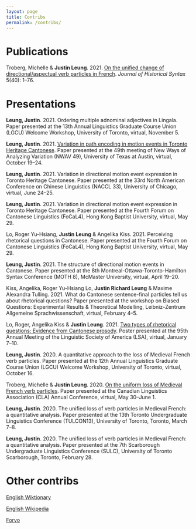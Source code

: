 ```yaml
---
layout: page
title: Contribs
permalink: /contribs/
---
```


# Publications

Troberg, Michelle & **Justin Leung**. 2021. [On the unified change of directional/aspectual verb particles in French](https://doi.org/10.18148/hs/2021.v5i40.104). *Journal of Historical Syntax* 5(40): 1–76.

# Presentations

**Leung, Justin**. 2021. Ordering multiple adnominal adjectives in Lingala. Paper presented at the 13th Annual Linguistics Graduate Course Union (LGCU) Welcome Workshop, University of Toronto, virtual, November 5.

**Leung, Justin**. 2021. [Variation in path encoding in motion events in Toronto Heritage Cantonese](https://youtu.be/3_PYsfuxTEM). Paper presented at the 49th meeting of New Ways of Analyzing Variation (NWAV 49), University of Texas at Austin, virtual, October 19–24.

**Leung, Justin**. 2021. Variation in directional motion event expression in Toronto Heritage Cantonese. Paper presented at the 33rd North American Conference on Chinese Linguistics (NACCL 33), University of Chicago, virtual, June 24–25.

**Leung, Justin**. 2021. Variation in directional motion event expression in Toronto Heritage Cantonese. Paper presented at the Fourth Forum on Cantonese Linguistics (FoCaL4), Hong Kong Baptist University, virtual, May 29.

Lo, Roger Yu-Hsiang, **Justin Leung** & Angelika Kiss. 2021. Perceiving rhetorical questions in Cantonese. Paper presented at the Fourth Forum on Cantonese Linguistics (FoCaL4), Hong Kong Baptist University, virtual, May 29.

**Leung, Justin**. 2021. The structure of directional motion events in Cantonese. Paper presented at the 8th Montreal-Ottawa-Toronto-Hamilton Syntax Conference (MOTH 8), McMaster University, virtual, April 19–20.

Kiss, Angelika, Roger Yu-Hsiang Lo, **Justin Richard Leung** & Maxime Alexandra Tulling. 2021. What do Cantonese sentence-final particles tell us about rhetorical questions? Paper presented at the workshop on Biased Questions: Experimental Results & Theoretical Modelling, Leibniz-Zentrum Allgemeine Sprachwissenschaft, virtual, February 4–5.

Lo, Roger, Angelika Kiss & **Justin Leung**. 2021. [Two types of rhetorical questions: Evidence from Cantonese prosody](https://www.linguisticsociety.org/abstract/two-types-rhetorical-questions-evidence-cantonese-prosody). Poster presented at the 95th Annual Meeting of the Linguistic Society of America (LSA), virtual, January 7–10.

**Leung, Justin**. 2020. A quantitative approach to the loss of Medieval French verb particles. Paper presented at the 12th Annual Linguistics Graduate Course Union (LGCU) Welcome Workshop, University of Toronto, virtual, October 16.

Troberg, Michelle & **Justin Leung**. 2020. [On the uniform loss of Medieval French verb particles](https://cla-acl.ca/pdfs/resumes-2020-abstracts/Troberg.pdf). Paper presented at the Canadian Linguistics Association (CLA) Annual Conference, virtual, May 30–June 1.

**Leung, Justin**. 2020. The unified loss of verb particles in Medieval French: a quantitative analysis. Paper presented at the 13th Toronto Undergraduate Linguistics Conference (TULCON13), University of Toronto, Toronto, March 7–8.

**Leung, Justin**. 2020. The unified loss of verb particles in Medieval French: a quantitative analysis. Paper presented at the 7th Scarborough Undergraduate Linguistics Conference (SULC), University of Toronto Scarborough, Toronto, February 28.

# Other contribs

[English Wiktionary](https://en.wiktionary.org/wiki/User_talk:Justinrleung) 

[English Wikipedia](https://en.wikipedia.org/wiki/User_talk:Justinrleung)

[Forvo](https://forvo.com/user/justinrleung/)
